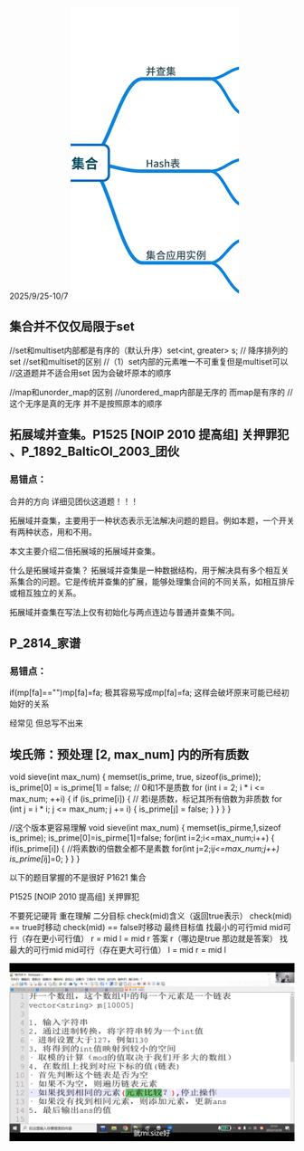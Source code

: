 2025/9/25-10/7
![alt text](image.png)

## 集合并不仅仅局限于set
//set和multiset内部都是有序的（默认升序）set<int, greater<int>> s; // 降序排列的set
//set和multiset的区别
//（1）set内部的元素唯一不可重复但是multiset可以
//这道题并不适合用set 因为会破坏原本的顺序

//map和unorder_map的区别
//unordered_map内部是无序的 而map是有序的
//这个无序是真的无序 并不是按照原本的顺序


## 拓展域并查集。P1525 [NOIP 2010 提高组] 关押罪犯 、P_1892_BalticOI_2003_团伙
### 易错点：
合并的方向 详细见团伙这道题！！！

拓展域并查集，主要用于一种状态表示无法解决问题的题目。例如本题，一个开关有两种状态，用和不用。 

本文主要介绍二倍拓展域的拓展域并查集。 

什么是拓展域并查集？
拓展域并查集是一种数据结构，用于解决具有多个相互关系集合的问题。它是传统并查集的扩展，能够处理集合间的不同关系，如相互排斥或相互独立的关系。

拓展域并查集在写法上仅有初始化与两点连边与普通并查集不同。


## P_2814_家谱
### 易错点：
if(mp[fa]=="")mp[fa]=fa; 极其容易写成mp[fa]=fa; 这样会破坏原来可能已经初始好的关系

经常见 但总写不出来
##  埃氏筛：预处理 [2, max_num] 内的所有质数
void sieve(int max_num) {
    memset(is_prime, true, sizeof(is_prime));
    is_prime[0] = is_prime[1] = false; // 0和1不是质数
    for (int i = 2; i * i <= max_num; ++i) {
        if (is_prime[i]) { // 若i是质数，标记其所有倍数为非质数
            for (int j = i * i; j <= max_num; j += i) {
                is_prime[j] = false;
            }
        }
    }
}

//这个版本更容易理解
void sieve(int max_num)
{
    memset(is_pirme,1,sizeof is_prime);
    is_prime[0]=is_pirme[1]=false;
    for(int i=2;i<=max_num;i++)
    {
        if(is_prime[i])
        {
            //将素数i的倍数全都不是素数
            for(int j=2;i*j<=max_num;j++)
            is_prime[i*j]=0;
        }
    }
}

以下的题目掌握的不是很好
P1621 集合

P1525 [NOIP 2010 提高组] 关押罪犯

不要死记硬背 重在理解
二分目标	check(mid)含义（返回true表示）	check(mid) == true时移动	check(mid) == false时移动	最终目标值
找最小的可行mid	mid可行（存在更小可行值）	r = mid	l = mid	r 答案 r（哪边是true 那边就是答案）
找最大的可行mid	mid可行（存在更大可行值）	l = mid	r = mid	l


![alt text](image-1.png)